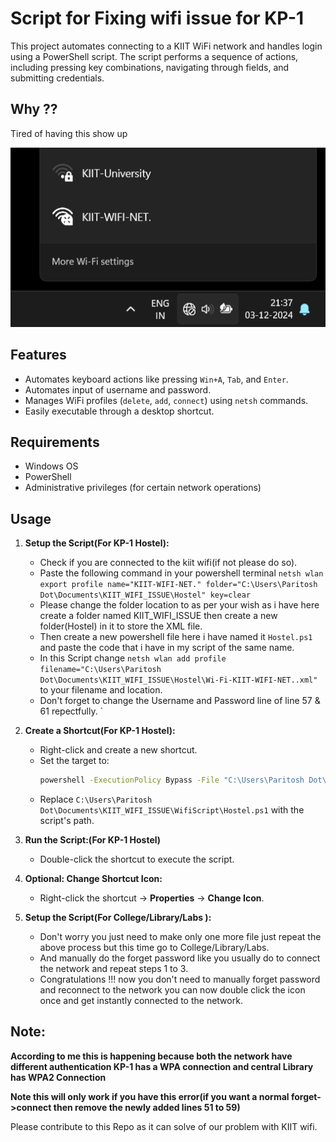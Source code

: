 # Script for Fixing wifi issue for KP-1

This project automates connecting to a KIIT WiFi network and handles login using a PowerShell script. The script performs a sequence of actions, including pressing key combinations, navigating through fields, and submitting credentials.

## Why ??

Tired of having this show up

![Problem image](Problem.png)


## Features

- Automates keyboard actions like pressing `Win+A`, `Tab`, and `Enter`.
- Automates input of username and password.
- Manages WiFi profiles (`delete`, `add`, `connect`) using `netsh` commands.
- Easily executable through a desktop shortcut.

## Requirements

- Windows OS
- PowerShell
- Administrative privileges (for certain network operations)

## Usage

1. **Setup the Script(For KP-1 Hostel):**
   - Check if you are connected to the kiit wifi(if not please do so).
   - Paste the following command in your powershell terminal ```netsh wlan export profile name="KIIT-WIFI-NET." folder="C:\Users\Paritosh Dot\Documents\KIIT_WIFI_ISSUE\Hostel" key=clear```
   - Please change the folder location to as per your wish as i have here create a folder named KIIT_WIFI_ISSUE then create a new folder(Hostel) in it to store the XML file. 
   - Then create a new powershell file here i have named it `Hostel.ps1` and paste the code that i have in my script of the same name.
   - In this Script change `netsh wlan add profile filename="C:\Users\Paritosh Dot\Documents\KIIT_WIFI_ISSUE\Hostel\Wi-Fi-KIIT-WIFI-NET..xml"` to your filename and location.
   - Don't forget to change the Username and Password line of line 57 & 61 repectfully. 
`

2. **Create a Shortcut(For KP-1 Hostel):**
   - Right-click and create a new shortcut.
   - Set the target to:
     ```cmd
     powershell -ExecutionPolicy Bypass -File "C:\Users\Paritosh Dot\Documents\KIIT_WIFI_ISSUE\WifiScript\Hostel.ps1"
     ```
   - Replace `C:\Users\Paritosh Dot\Documents\KIIT_WIFI_ISSUE\WifiScript\Hostel.ps1` with the script's path.

3. **Run the Script:(For KP-1 Hostel)**
   - Double-click the shortcut to execute the script.

4. **Optional: Change Shortcut Icon:**
   - Right-click the shortcut → **Properties** → **Change Icon**.

5. **Setup the Script(For College/Library/Labs ):**
   - Don't worry you just need to make only one more file just repeat the above process but this time go to College/Library/Labs.
   - And manually do the forget password like you usually do to connect the network and repeat steps 1 to 3.
   - Congratulations !!! now you don't need to manually forget password and reconnect to the network you can now double click the icon once and get instantly connected to the network.

## Note:
**According to me this is happening because both the network have different authentication KP-1 has a WPA connection and central Library has WPA2 Connection**

**Note this will only work if you have this error(if you want a normal forget->connect then remove the newly added lines 51 to 59)**

Please contribute to this Repo as it can solve  of our problem with KIIT wifi.